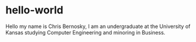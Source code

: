 # hello-world
Hello my name is Chris Bernosky, I am an undergraduate at the University of Kansas studying Computer Engineering and minoring in Business.

